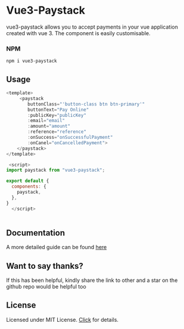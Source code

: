 # Vue3-Paystack

vue3-paystack allows you to accept payments in your vue application created with vue 3.
The component is easily customisable.

### NPM
```npm
npm i vue3-paystack
```
## Usage
```javascript
<template>
     <paystack
        buttonClass="'button-class btn btn-primary'"
        buttonText="Pay Online"
        :publicKey="publicKey"
        :email="email"
        :amount="amount"
        :reference="reference"
        :onSuccess="onSuccessfulPayment"
        :onCanel="onCancelledPayment">
    </paystack>
</template>

 <script>
import paystack from "vue3-paystack";

export default {
  components: {
    paystack,
  },
}
  </script>
 
```

## Documentation
A more detailed guide can be found [here](https://vue3paystack.netlify.app/)

## Want to say thanks?
If this has been helpful, kindly share the link to other and a star on the github repo would be helpful too


## License
Licensed under MIT License. [Click](https://github.com/somteacodes/vue3-paystack/blob/master/LICENSE.md) for details.